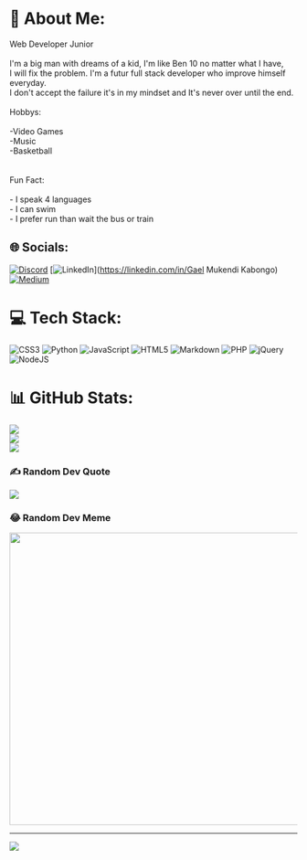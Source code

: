 # 💫 About Me:
Web Developer Junior<br><br>I'm a big man with dreams of a kid, I'm like Ben 10 no matter what I have,<br>I will fix the problem.  I'm a futur full stack developer who improve himself everyday.<br>I don't accept the failure it's in my mindset and It's never over until the end.<br><br>Hobbys:<br><br>-Video Games<br>-Music<br>-Basketball<br><br><br>Fun Fact:<br><br>- I speak 4 languages<br>- I can swim<br>- I prefer run than wait the bus or train


## 🌐 Socials:
 [![Discord](https://img.shields.io/badge/Discord-%237289DA.svg?logo=discord&logoColor=white)](htttps://discord.gg/GMK4) [![LinkedIn](https://img.shields.io/badge/LinkedIn-%230077B5.svg?logo=linkedin&logoColor=white)](https://linkedin.com/in/Gael Mukendi Kabongo) [![Medium](https://img.shields.io/badge/Medium-12100E?logo=medium&logoColor=white)](https://medium.com/@Gmk4) 
 
# 💻 Tech Stack:
![CSS3](https://img.shields.io/badge/css3-%231572B6.svg?style=plastic&logo=css3&logoColor=white) ![Python](https://img.shields.io/badge/python-3670A0?style=plastic&logo=python&logoColor=ffdd54) ![JavaScript](https://img.shields.io/badge/javascript-%23323330.svg?style=plastic&logo=javascript&logoColor=%23F7DF1E) ![HTML5](https://img.shields.io/badge/html5-%23E34F26.svg?style=plastic&logo=html5&logoColor=white) ![Markdown](https://img.shields.io/badge/markdown-%23000000.svg?style=plastic&logo=markdown&logoColor=white) ![PHP](https://img.shields.io/badge/php-%23777BB4.svg?style=plastic&logo=php&logoColor=white) ![jQuery](https://img.shields.io/badge/jquery-%230769AD.svg?style=plastic&logo=jquery&logoColor=white) ![NodeJS](https://img.shields.io/badge/node.js-6DA55F?style=plastic&logo=node.js&logoColor=white)
# 📊 GitHub Stats:
![](https://github-readme-stats.vercel.app/api?username=gmka98&theme=yeblu&hide_border=false&include_all_commits=true&count_private=false)<br/>
![](https://github-readme-streak-stats.herokuapp.com/?user=gmka98&theme=yeblu&hide_border=false)<br/>
![](https://github-readme-stats.vercel.app/api/top-langs/?username=gmka98&theme=yeblu&hide_border=false&include_all_commits=true&count_private=false&layout=compact)

### ✍️ Random Dev Quote
![](https://quotes-github-readme.vercel.app/api?type=horizontal&theme=merko)

### 😂 Random Dev Meme
<img src="https://random-memer.herokuapp.com/" width="512px"/>

---
[![](https://visitcount.itsvg.in/api?id=gmka98&icon=2&color=3)](https://visitcount.itsvg.in)
